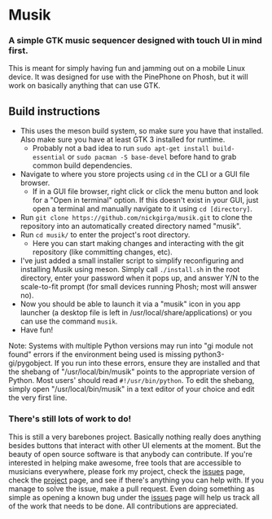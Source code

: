 # Musik
### A simple GTK music sequencer designed with touch UI in mind first.

This is meant for simply having fun and jamming out on a mobile Linux device. It was designed for use with the PinePhone on Phosh, but it will work on basically anything that can use GTK.

## Build instructions

- This uses the meson build system, so make sure you have that installed. Also make sure you have at least GTK 3 installed for runtime.
  - Probably not a bad idea to run `sudo apt-get install build-essential` or `sudo pacman -S base-devel` before hand to grab common build dependencies.
- Navigate to where you store projects using `cd` in the CLI or a GUI file browser.
  - If in a GUI file browser, right click or click the menu button and look for a "Open in terminal" option. If this doesn't exist in your GUI, just open a terminal and manually navigate to it using `cd [directory]`.
- Run `git clone https://github.com/nickgirga/musik.git` to clone the repository into an automatically created directory named "musik".
- Run `cd musik/` to enter the project's root directory.
  - Here you can start making changes and interacting with the git repository (like committing changes, etc).
- I've just added a small installer script to simplify reconfiguring and installing Musik using meson. Simply call `./install.sh` in the root directory, enter your password when it pops up, and answer Y/N to the scale-to-fit prompt (for small devices running Phosh; most will answer no).
- Now you should be able to launch it via a "musik" icon in you app launcher (a desktop file is left in /usr/local/share/applications) or you can use the command `musik`.
- Have fun!

Note: Systems with multiple Python versions may run into "gi module not found" errors if the environment being used is missing python3-gi/pygobject. If you run into these errors, ensure they are installed and that the shebang of "/usr/local/bin/musik" points to the appropriate version of Python. Most users' should read `#!/usr/bin/python`. To edit the shebang, simply open "/usr/local/bin/musik" in a text editor of your choice and edit the very first line.

### There's still lots of work to do!
This is still a very barebones project. Basically nothing really does anything besides buttons that interact with other UI elements at the moment. But the beauty of open source software is that anybody can contribute. If you're interested in helping make awesome, free tools that are accessible to musicians everywhere, please fork my project, check the [issues](https://github.com/nickgirga/musik/issues) page, check the [project](https://github.com/nickgirga/musik/projects/1) page, and see if there's anything you can help with. If you manage to solve the issue, make a pull request. Even doing something as simple as opening a known bug under the [issues](https://github.com/nickgirga/musik/issues) page will help us track all of the work that needs to be done. All contributions are appreciated.
